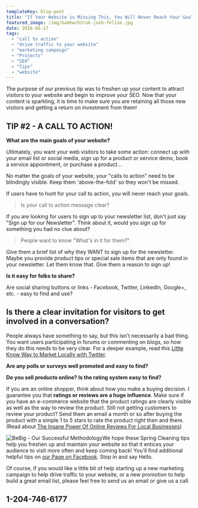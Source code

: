 ```yaml
---
templateKey: blog-post
title: "If Your Website is Missing This, You Will Never Reach Your Goals - Tip #2"
featured_image: /img/bamhwch2ruk-josh-felise.jpg
date: 2016-05-17
tags:
  - "call to action"
  - "drive traffic to your website"
  - "marketing campaign"
  - "Projects"
  - "SEO"
  - "Tips"
  - "website"
---
```


The purpose of our previous tip was to freshen up your content to attract visitors to your website and begin to improve your SEO. Now that your content is sparkling, it is time to make sure you are retaining all those new visitors and getting a return on investment from them!

TIP #2 - A CALL TO ACTION!
--------------------------

**What are the main goals of your website?**

Ultimately, you want your web visitors to take some action: connect up with your email list or social media, sign up for a product or service demo, book a service appointment, or purchase a product...

No matter the goals of your website, your "calls to action" need to be blindingly visible. Keep them 'above-the-fold' so they won't be missed.

If users have to hunt for your call to action, you will never reach your goals.

> Is your call to action message clear?

If you are looking for users to sign up to your newsletter list, don't just say "Sign up for our Newsletter". Think about it, would you sign up for something you had no clue about?

> People want to know "What's in it for them?".

Give them a brief list of why they WANT to sign up for the newsletter. Maybe you provide product tips or special sale items that are only found in your newsletter. Let them know that. Give them a reason to sign up!

**Is it easy for folks to share?**

Are social sharing buttons or links - Facebook, Twitter, LinkedIn, Google+, etc. - easy to find and use?

Is there a clear invitation for visitors to get involved in a conversation?
---------------------------------------------------------------------------

People always have something to say, but this isn't necessarily a bad thing. You want users participating in forums or commenting on blogs, so how they do this needs to be very clear. For a deeper example, read this [Little Know Way to Market Locally with Twitter](https://graphicintuitions.com/whats-brewin/little-known-way-market-locally-twitter/).

**Are any polls or surveys well promoted and easy to find?**

**Do you sell products online? Is the rating system easy to find?**

If you are an online shopper, think about how you make a buying decision. I guarantee you that **ratings or reviews are a huge influence**. Make sure if you have an e-commerce website that the product ratings are clearly visible as well as the way to review the product. Still not getting customers to review your product? Send them an email a month or so after buying the product with a simple 1 to 5 stars to rate the product right then and there. (Read about [The Insane Power Of Online Reviews For Local Businesses](https://moz.com/ugc/the-insane-power-of-online-reviews-for-local-businesses))

![BeBig - Our Successful Methodology](/img/BeBig_logo_reverseUSE-THIS-ONE-copy-300x212-1.png)We hope these Spring Cleaning tips help you freshen up and maintain your website so that it entices your audience to visit more often and keep coming back! You'll find additional helpful tips on [our Page on Facebook](https://www.facebook.com/GraphicIntuitions/). Stop in and say Hello.

Of course, if you would like a little bit of help starting up a new marketing campaign to help drive traffic to your website, or a new promotion to help build a great email list, please feel free to send us an email or give us a call.

1-204-746-6177
--------------